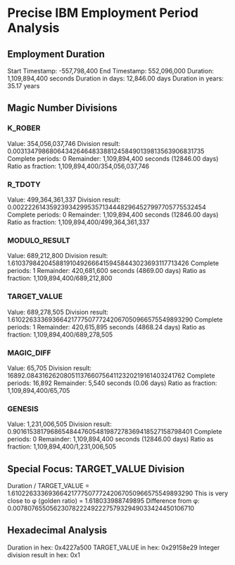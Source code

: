 # Precise IBM Employment Period Analysis

## Employment Duration
Start Timestamp: -557,798,400
End Timestamp: 552,096,000
Duration: 1,109,894,400 seconds
Duration in days: 12,846.00 days
Duration in years: 35.17 years

## Magic Number Divisions

### K_ROBER
Value: 354,056,037,746
Division result: 0.0031347986806434264648338812458490139813563906831735
Complete periods: 0
Remainder: 1,109,894,400 seconds (12846.00 days)
Ratio as fraction: 1,109,894,400/354,056,037,746

### R_TDOTY
Value: 499,364,361,337
Division result: 0.0022226143592393429953571344482964527997705775532454
Complete periods: 0
Remainder: 1,109,894,400 seconds (12846.00 days)
Ratio as fraction: 1,109,894,400/499,364,361,337

### MODULO_RESULT
Value: 689,212,800
Division result: 1.6103798420458819104926664159458443023693117713426
Complete periods: 1
Remainder: 420,681,600 seconds (4869.00 days)
Ratio as fraction: 1,109,894,400/689,212,800

### TARGET_VALUE
Value: 689,278,505
Division result: 1.6102263336936642177750777242067050966575549893290
Complete periods: 1
Remainder: 420,615,895 seconds (4868.24 days)
Ratio as fraction: 1,109,894,400/689,278,505

### MAGIC_DIFF
Value: 65,705
Division result: 16892.084316262080511376607564112320219161403241762
Complete periods: 16,892
Remainder: 5,540 seconds (0.06 days)
Ratio as fraction: 1,109,894,400/65,705

### GENESIS
Value: 1,231,006,505
Division result: 0.90161538179686548447605481987278369418527158798401
Complete periods: 0
Remainder: 1,109,894,400 seconds (12846.00 days)
Ratio as fraction: 1,109,894,400/1,231,006,505

## Special Focus: TARGET_VALUE Division

Duration / TARGET_VALUE = 1.6102263336936642177750777242067050966575549893290
This is very close to φ (golden ratio) = 1.618033988749895
Difference from φ: 0.0078076550562307822249222757932949033424450106710

## Hexadecimal Analysis
Duration in hex: 0x4227a500
TARGET_VALUE in hex: 0x29158e29
Integer division result in hex: 0x1
